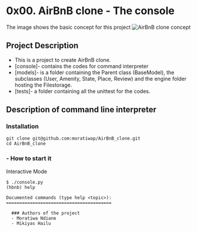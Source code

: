 # 0x00. AirBnB clone - The console
The image shows the basic concept for this project
![AirBnB clone concept](https://github.com/)

## Project Description
- This is a project to create AirBnB clone.
- [console]- contains the codes for command interpreter
- [models]- is a folder containing the Parent class (BaseModel), the subclasses (User, Amenity, State, Place, Review) and the engine folder hosting the Filestorage.
- [tests]- a folder containing all the unittest for the codes.

## Description of command line interpreter
### Installation
```
git clone git@github.com:moratiwap/AirBnB_clone.git
cd AirBnB_clone
```
### - How to start it
Interactive Mode
```
$ ./console.py
(hbnb) help

Documented commands (type help <topic>):
========================================

  ### Authors of the project
  - Moratiwa Ndiane  
  - Mikiyas Hailu
